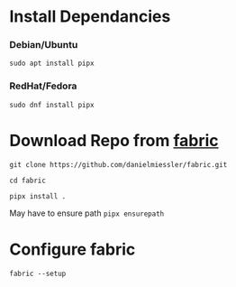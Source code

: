 # Install Dependancies

### Debian/Ubuntu
```
sudo apt install pipx
```
### RedHat/Fedora
```
sudo dnf install pipx
```
# Download Repo from [fabric](https://github.com/danielmiessler/fabric)

```
git clone https://github.com/danielmiessler/fabric.git
```

```
cd fabric
```
```
pipx install .
```
May have to ensure path `pipx ensurepath`

# Configure fabric
```
fabric --setup
```
